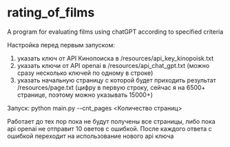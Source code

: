 # rating_of_films
A program for evaluating films using chatGPT according to specified criteria

Настройка перед первым запуском:
1) указать ключ от API Кинопоиска в /resources/api_key_kinopoisk.txt
2) указать ключи от API openai в /resources/api_chat_gpt.txt (можно сразу несколько ключей по одному в строке)
3) указать начальную страницу с которой будет приходить результат /resources/page.txt
   (цифру в первую строку, сейчас я на 6500+ странице, поэтому можно указывать 15000+)
   
Запуск:
python main.py --cnt_pages <Количество страниц>

Работает до тех пор пока не будут получены все страницы, либо пока api openai не отправит 10 оветов с ошибкой.
После каждого ответа с ошибкой переходит на использование нового api ключа
